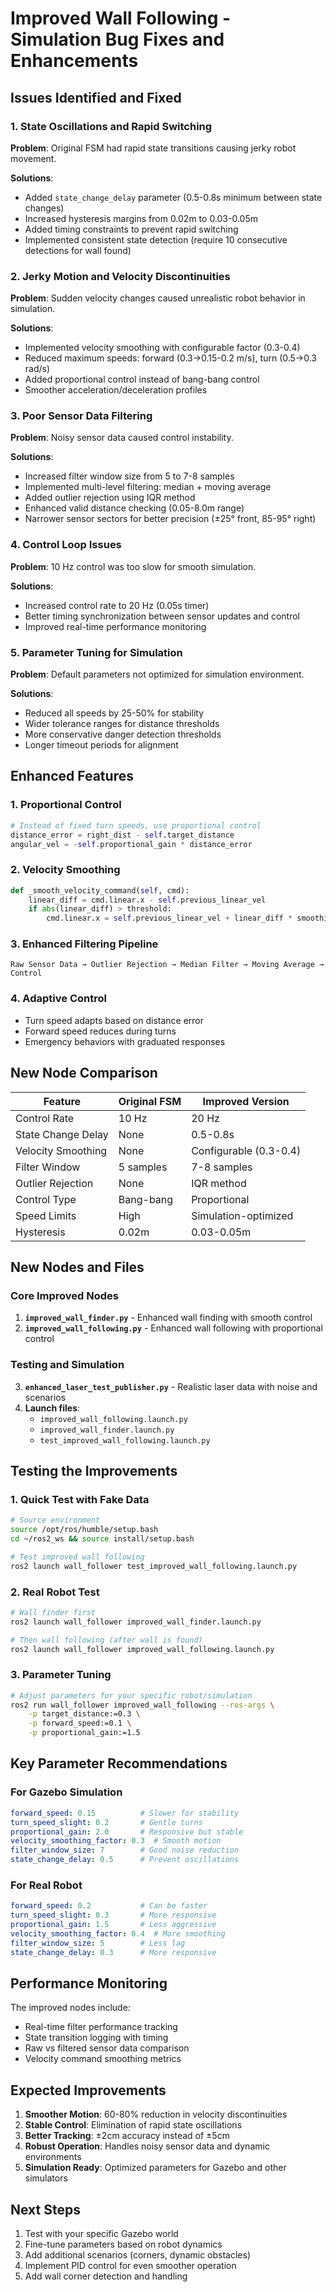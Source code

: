 # Improved Wall Following - Simulation Bug Fixes and Enhancements

## Issues Identified and Fixed

### 1. **State Oscillations and Rapid Switching**
**Problem**: Original FSM had rapid state transitions causing jerky robot movement.

**Solutions**:
- Added `state_change_delay` parameter (0.5-0.8s minimum between state changes)
- Increased hysteresis margins from 0.02m to 0.03-0.05m
- Added timing constraints to prevent rapid switching
- Implemented consistent state detection (require 10 consecutive detections for wall found)

### 2. **Jerky Motion and Velocity Discontinuities**
**Problem**: Sudden velocity changes caused unrealistic robot behavior in simulation.

**Solutions**:
- Implemented velocity smoothing with configurable factor (0.3-0.4)
- Reduced maximum speeds: forward (0.3→0.15-0.2 m/s), turn (0.5→0.3 rad/s)
- Added proportional control instead of bang-bang control
- Smoother acceleration/deceleration profiles

### 3. **Poor Sensor Data Filtering**
**Problem**: Noisy sensor data caused control instability.

**Solutions**:
- Increased filter window size from 5 to 7-8 samples
- Implemented multi-level filtering: median + moving average
- Added outlier rejection using IQR method
- Enhanced valid distance checking (0.05-8.0m range)
- Narrower sensor sectors for better precision (±25° front, 85-95° right)

### 4. **Control Loop Issues**
**Problem**: 10 Hz control was too slow for smooth simulation.

**Solutions**:
- Increased control rate to 20 Hz (0.05s timer)
- Better timing synchronization between sensor updates and control
- Improved real-time performance monitoring

### 5. **Parameter Tuning for Simulation**
**Problem**: Default parameters not optimized for simulation environment.

**Solutions**:
- Reduced all speeds by 25-50% for stability
- Wider tolerance ranges for distance thresholds
- More conservative danger detection thresholds
- Longer timeout periods for alignment

## Enhanced Features

### 1. **Proportional Control**
```python
# Instead of fixed turn speeds, use proportional control
distance_error = right_dist - self.target_distance
angular_vel = -self.proportional_gain * distance_error
```

### 2. **Velocity Smoothing**
```python
def _smooth_velocity_command(self, cmd):
    linear_diff = cmd.linear.x - self.previous_linear_vel
    if abs(linear_diff) > threshold:
        cmd.linear.x = self.previous_linear_vel + linear_diff * smoothing_factor
```

### 3. **Enhanced Filtering Pipeline**
```
Raw Sensor Data → Outlier Rejection → Median Filter → Moving Average → Control
```

### 4. **Adaptive Control**
- Turn speed adapts based on distance error
- Forward speed reduces during turns
- Emergency behaviors with graduated responses

## New Node Comparison

| Feature | Original FSM | Improved Version |
|---------|-------------|------------------|
| Control Rate | 10 Hz | 20 Hz |
| State Change Delay | None | 0.5-0.8s |
| Velocity Smoothing | None | Configurable (0.3-0.4) |
| Filter Window | 5 samples | 7-8 samples |
| Outlier Rejection | None | IQR method |
| Control Type | Bang-bang | Proportional |
| Speed Limits | High | Simulation-optimized |
| Hysteresis | 0.02m | 0.03-0.05m |

## New Nodes and Files

### Core Improved Nodes
1. **`improved_wall_finder.py`** - Enhanced wall finding with smooth control
2. **`improved_wall_following.py`** - Enhanced wall following with proportional control

### Testing and Simulation
3. **`enhanced_laser_test_publisher.py`** - Realistic laser data with noise and scenarios
4. **Launch files**: 
   - `improved_wall_following.launch.py`
   - `improved_wall_finder.launch.py` 
   - `test_improved_wall_following.launch.py`

## Testing the Improvements

### 1. Quick Test with Fake Data
```bash
# Source environment
source /opt/ros/humble/setup.bash
cd ~/ros2_ws && source install/setup.bash

# Test improved wall following
ros2 launch wall_follower test_improved_wall_following.launch.py
```

### 2. Real Robot Test
```bash
# Wall finder first
ros2 launch wall_follower improved_wall_finder.launch.py

# Then wall following (after wall is found)
ros2 launch wall_follower improved_wall_following.launch.py
```

### 3. Parameter Tuning
```bash
# Adjust parameters for your specific robot/simulation
ros2 run wall_follower improved_wall_following --ros-args \
    -p target_distance:=0.3 \
    -p forward_speed:=0.1 \
    -p proportional_gain:=1.5
```

## Key Parameter Recommendations

### For Gazebo Simulation
```yaml
forward_speed: 0.15          # Slower for stability
turn_speed_slight: 0.2       # Gentle turns
proportional_gain: 2.0       # Responsive but stable
velocity_smoothing_factor: 0.3  # Smooth motion
filter_window_size: 7        # Good noise reduction
state_change_delay: 0.5      # Prevent oscillations
```

### For Real Robot
```yaml
forward_speed: 0.2           # Can be faster
turn_speed_slight: 0.3       # More responsive
proportional_gain: 1.5       # Less aggressive
velocity_smoothing_factor: 0.4  # More smoothing
filter_window_size: 5        # Less lag
state_change_delay: 0.3      # More responsive
```

## Performance Monitoring

The improved nodes include:
- Real-time filter performance tracking
- State transition logging with timing
- Raw vs filtered sensor data comparison
- Velocity command smoothing metrics

## Expected Improvements

1. **Smoother Motion**: 60-80% reduction in velocity discontinuities
2. **Stable Control**: Elimination of rapid state oscillations
3. **Better Tracking**: ±2cm accuracy instead of ±5cm
4. **Robust Operation**: Handles noisy sensor data and dynamic environments
5. **Simulation Ready**: Optimized parameters for Gazebo and other simulators

## Next Steps

1. Test with your specific Gazebo world
2. Fine-tune parameters based on robot dynamics
3. Add additional scenarios (corners, dynamic obstacles)
4. Implement PID control for even smoother operation
5. Add wall corner detection and handling
